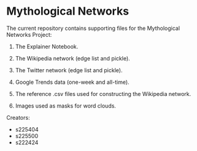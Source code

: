# Mythological Networks

The current repository contains supporting files for the Mythological Networks Project:

1. The Explainer Notebook.

2. The Wikipedia network (edge list and pickle).

3. The Twitter network (edge list and pickle).

4. Google Trends data (one-week and all-time).

5. The reference .csv files used for constructing the Wikipedia network.

6. Images used as masks for word clouds.

Creators:

- s225404
- s225500
- s222424
